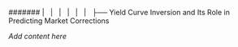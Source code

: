 ####### |   |   |   |   |   |   ├── Yield Curve Inversion and Its Role in Predicting Market Corrections

*Add content here*